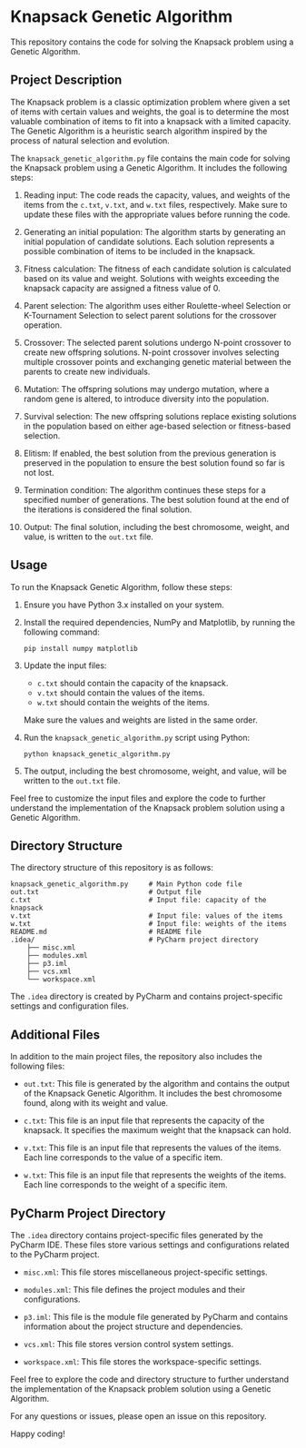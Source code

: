 # Knapsack Genetic Algorithm

This repository contains the code for solving the Knapsack problem using a Genetic Algorithm.

## Project Description

The Knapsack problem is a classic optimization problem where given a set of items with certain values and weights, the goal is to determine the most valuable combination of items to fit into a knapsack with a limited capacity. The Genetic Algorithm is a heuristic search algorithm inspired by the process of natural selection and evolution.

The `knapsack_genetic_algorithm.py` file contains the main code for solving the Knapsack problem using a Genetic Algorithm. It includes the following steps:

1. Reading input: The code reads the capacity, values, and weights of the items from the `c.txt`, `v.txt`, and `w.txt` files, respectively. Make sure to update these files with the appropriate values before running the code.

2. Generating an initial population: The algorithm starts by generating an initial population of candidate solutions. Each solution represents a possible combination of items to be included in the knapsack.

3. Fitness calculation: The fitness of each candidate solution is calculated based on its value and weight. Solutions with weights exceeding the knapsack capacity are assigned a fitness value of 0.

4. Parent selection: The algorithm uses either Roulette-wheel Selection or K-Tournament Selection to select parent solutions for the crossover operation.

5. Crossover: The selected parent solutions undergo N-point crossover to create new offspring solutions. N-point crossover involves selecting multiple crossover points and exchanging genetic material between the parents to create new individuals.

6. Mutation: The offspring solutions may undergo mutation, where a random gene is altered, to introduce diversity into the population.

7. Survival selection: The new offspring solutions replace existing solutions in the population based on either age-based selection or fitness-based selection.

8. Elitism: If enabled, the best solution from the previous generation is preserved in the population to ensure the best solution found so far is not lost.

9. Termination condition: The algorithm continues these steps for a specified number of generations. The best solution found at the end of the iterations is considered the final solution.

10. Output: The final solution, including the best chromosome, weight, and value, is written to the `out.txt` file.

## Usage

To run the Knapsack Genetic Algorithm, follow these steps:

1. Ensure you have Python 3.x installed on your system.

2. Install the required dependencies, NumPy and Matplotlib, by running the following command:

   ```shell
   pip install numpy matplotlib
   ```

3. Update the input files:
   - `c.txt` should contain the capacity of the knapsack.
   - `v.txt` should contain the values of the items.
   - `w.txt` should contain the weights of the items.

   Make sure the values and weights are listed in the same order.

4. Run the `knapsack_genetic_algorithm.py` script using Python:

   ```shell
   python knapsack_genetic_algorithm.py
   ```

5. The output, including the best chromosome, weight, and value, will be written to the `out.txt` file.

Feel free to customize the input files and explore the code to further understand the implementation of the Knapsack problem solution using a Genetic Algorithm.

## Directory Structure

The directory structure of this repository is as follows:

```
knapsack_genetic_algorithm.py     # Main Python code file
out.txt                           # Output file
c.txt                             # Input file: capacity of the knapsack
v.txt                             # Input file: values of the items
w.txt                             # Input file: weights of the items
README.md                         # README file
.idea/                            # PyCharm project directory
    ├── misc.xml
    ├── modules.xml
    ├── p3.iml
    ├── vcs.xml
    └── workspace.xml
```

The `.idea` directory is created by PyCharm and contains project-specific settings and configuration files.

## Additional Files

In addition to the main project files, the repository also includes the following files:

- `out.txt`: This file is generated by the algorithm and contains the output of the Knapsack Genetic Algorithm. It includes the best chromosome found, along with its weight and value.

- `c.txt`: This file is an input file that represents the capacity of the knapsack. It specifies the maximum weight that the knapsack can hold.

- `v.txt`: This file is an input file that represents the values of the items. Each line corresponds to the value of a specific item.

- `w.txt`: This file is an input file that represents the weights of the items. Each line corresponds to the weight of a specific item.

## PyCharm Project Directory

The `.idea` directory contains project-specific files generated by the PyCharm IDE. These files store various settings and configurations related to the PyCharm project.

- `misc.xml`: This file stores miscellaneous project-specific settings.

- `modules.xml`: This file defines the project modules and their configurations.

- `p3.iml`: This file is the module file generated by PyCharm and contains information about the project structure and dependencies.

- `vcs.xml`: This file stores version control system settings.

- `workspace.xml`: This file stores the workspace-specific settings.

Feel free to explore the code and directory structure to further understand the implementation of the Knapsack problem solution using a Genetic Algorithm.

For any questions or issues, please open an issue on this repository.

Happy coding!